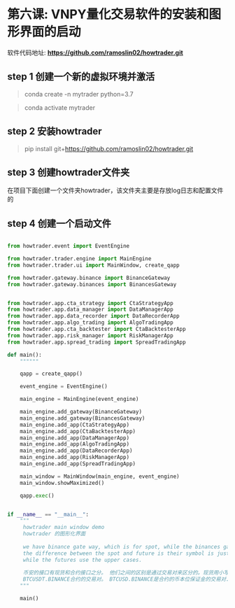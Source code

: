 # 第六课: VNPY量化交易软件的安装和图形界面的启动
软件代码地址: **https://github.com/ramoslin02/howtrader.git**

## step 1 创建一个新的虚拟环境并激活

> conda create -n mytrader python=3.7

> conda activate mytrader

## step 2 安装howtrader

> pip install git+https://github.com/ramoslin02/howtrader.git

## step 3 创建howtrader文件夹

在项目下面创建一个文件夹howtrader，该文件夹主要是存放log日志和配置文件的

## step 4 创建一个启动文件

``` python

from howtrader.event import EventEngine

from howtrader.trader.engine import MainEngine
from howtrader.trader.ui import MainWindow, create_qapp

from howtrader.gateway.binance import BinanceGateway
from howtrader.gateway.binances import BinancesGateway


from howtrader.app.cta_strategy import CtaStrategyApp
from howtrader.app.data_manager import DataManagerApp
from howtrader.app.data_recorder import DataRecorderApp
from howtrader.app.algo_trading import AlgoTradingApp
from howtrader.app.cta_backtester import CtaBacktesterApp
from howtrader.app.risk_manager import RiskManagerApp
from howtrader.app.spread_trading import SpreadTradingApp

def main():
    """"""

    qapp = create_qapp()

    event_engine = EventEngine()

    main_engine = MainEngine(event_engine)

    main_engine.add_gateway(BinanceGateway)
    main_engine.add_gateway(BinancesGateway)
    main_engine.add_app(CtaStrategyApp)
    main_engine.add_app(CtaBacktesterApp)
    main_engine.add_app(DataManagerApp)
    main_engine.add_app(AlgoTradingApp)
    main_engine.add_app(DataRecorderApp)
    main_engine.add_app(RiskManagerApp)
    main_engine.add_app(SpreadTradingApp)

    main_window = MainWindow(main_engine, event_engine)
    main_window.showMaximized()

    qapp.exec()


if __name__ == "__main__":
    """
     howtrader main window demo
     howtrader 的图形化界面
     
     we have binance gate way, which is for spot, while the binances gateway is for contract or futures.
     the difference between the spot and future is their symbol is just different. Spot uses the lower case for symbol, 
     while the futures use the upper cases.
     
     币安的接口有现货和合约接口之分。 他们之间的区别是通过交易对来区分的。现货用小写，合约用大写。 btcusdt.BINANCE 是现货的symbol,
     BTCUSDT.BINANCE合约的交易对。 BTCUSD.BINANCE是合约的币本位保证金的交易对.
    """

    main()

```

